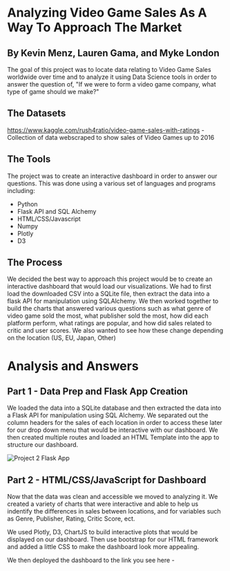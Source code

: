 # Analyzing Video Game Sales As A Way To Approach The Market
## By Kevin Menz, Lauren Gama, and Myke London
The goal of this project was to locate data relating to Video Game Sales worldwide over time and to analyze it using Data Science tools in order to answer the question of, "If we were to form a video game company, what type of game should we make?"

## The Datasets
https://www.kaggle.com/rush4ratio/video-game-sales-with-ratings - Collection of data webscraped to show sales of Video Games up to 2016


## The Tools
The project was to create an interactive dashboard in order to answer our questions. This was done using a various set of languages and programs including:
* Python
* Flask API and SQL Alchemy
* HTML/CSS/Javascript
* Numpy
* Plotly
* D3


## The Process
We decided the best way to approach this project would be to create an interactive dashboard that would load our visualizations. We had to first load the downloaded CSV into a SQLite file, then extract the data into a flask API for manipulation using SQLAlchemy. We then worked together to build the charts that answered various questions such as what genre of video game sold the most, what publisher sold the most, how did each platform perform, what ratings are popular, and how did sales related to critic and user scores. We also wanted to see how these change depending on the location (US, EU, Japan, Other)


# Analysis and Answers
## Part 1 - Data Prep and Flask App Creation
We loaded the data into a SQLite database and then extracted the data into a Flask API for manipulation using SQL Alchemy. We separated out the column headers for the sales of each location in order to access these later for our drop down menu that would be interactive with our dashboard. We then created multiple routes and loaded an HTML Template into the app to structure our dashboard.

![Project 2 Flask App](https://user-images.githubusercontent.com/40543168/56852053-12dfcd80-68e4-11e9-9ed8-6a5026070e91.PNG)

## Part 2 - HTML/CSS/JavaScript for Dashboard
Now that the data was clean and accessible we moved to analyzing it. We created a variety of charts that were interactive and able to help us indentify the differences in sales between locations, and for variables such as Genre, Publisher, Rating, Critic Score, ect.

We used Plotly, D3, ChartJS to build interactive plots that would be displayed on our dashboard. Then use bootstrap for our HTML framework and added a little CSS to make the dashboard look more appealing. 

We then deployed the dashboard to the link you see here - 


